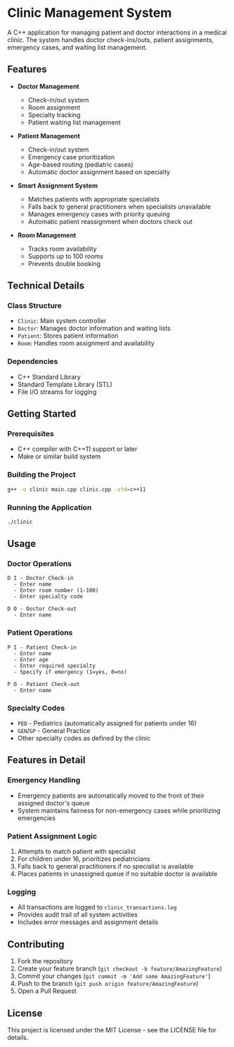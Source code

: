 # Clinic Management System

A C++ application for managing patient and doctor interactions in a medical clinic. The system handles doctor check-ins/outs, patient assignments, emergency cases, and waiting list management.

## Features

- **Doctor Management**
  - Check-in/out system
  - Room assignment
  - Specialty tracking
  - Patient waiting list management

- **Patient Management**
  - Check-in/out system
  - Emergency case prioritization
  - Age-based routing (pediatric cases)
  - Automatic doctor assignment based on specialty

- **Smart Assignment System**
  - Matches patients with appropriate specialists
  - Falls back to general practitioners when specialists unavailable
  - Manages emergency cases with priority queuing
  - Automatic patient reassignment when doctors check out

- **Room Management**
  - Tracks room availability
  - Supports up to 100 rooms
  - Prevents double booking

## Technical Details

### Class Structure

- `Clinic`: Main system controller
- `Doctor`: Manages doctor information and waiting lists
- `Patient`: Stores patient information
- `Room`: Handles room assignment and availability

### Dependencies

- C++ Standard Library
- Standard Template Library (STL)
- File I/O streams for logging

## Getting Started

### Prerequisites

- C++ compiler with C++11 support or later
- Make or similar build system

### Building the Project

```bash
g++ -o clinic main.cpp clinic.cpp -std=c++11
```

### Running the Application

```bash
./clinic
```

## Usage

### Doctor Operations

```
D I - Doctor Check-in
  - Enter name
  - Enter room number (1-100)
  - Enter specialty code

D O - Doctor Check-out
  - Enter name
```

### Patient Operations

```
P I - Patient Check-in
  - Enter name
  - Enter age
  - Enter required specialty
  - Specify if emergency (1=yes, 0=no)

P O - Patient Check-out
  - Enter name
```

### Specialty Codes

- `PED` - Pediatrics (automatically assigned for patients under 16)
- `GEN`/`GP` - General Practice
- Other specialty codes as defined by the clinic

## Features in Detail

### Emergency Handling
- Emergency patients are automatically moved to the front of their assigned doctor's queue
- System maintains fairness for non-emergency cases while prioritizing emergencies

### Patient Assignment Logic
1. Attempts to match patient with specialist
2. For children under 16, prioritizes pediatricians
3. Falls back to general practitioners if no specialist is available
4. Places patients in unassigned queue if no suitable doctor is available

### Logging
- All transactions are logged to `clinic_transactions.log`
- Provides audit trail of all system activities
- Includes error messages and assignment details

## Contributing

1. Fork the repository
2. Create your feature branch (`git checkout -b feature/AmazingFeature`)
3. Commit your changes (`git commit -m 'Add some AmazingFeature'`)
4. Push to the branch (`git push origin feature/AmazingFeature`)
5. Open a Pull Request

## License

This project is licensed under the MIT License - see the LICENSE file for details.
